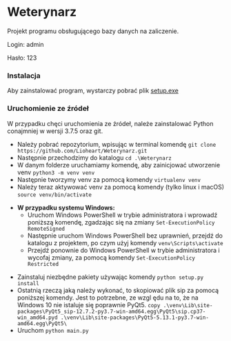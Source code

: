# Weterynarz
Projekt programu obsługującego bazy danych na zaliczenie.

Login:  admin

Hasło:  123
### Instalacja
Aby zainstalować program, wystarczy pobrać plik [setup.exe](https://github.com/Lioheart/Weterynarz/releases/latest)
### Uruchomienie ze źródeł
W przypadku chęci uruchomienia ze źródeł, należe zainstalować Python conajmniej w wersji 3.7.5 oraz git.
* Należy pobrać repozytorium, wpisując w terminal komendę `git clone https://github.com/Lioheart/Weterynarz.git`
* Następnie przechodzimy do katalogu `cd .\Weterynarz`
* W danym folderze uruchamiamy komendę, aby zainicjować utworzenie venv `python3 -m venv venv`
* Następnie tworzymy venv za pomocą komendy `virtualenv venv`
* Należy teraz aktywować venv za pomocą komendy (tylko linux i macOS) `source venv/bin/activate`
- **W przypadku systemu Windows:**
    - Uruchom Windows PowerShell w trybie administratora i wprowadź poniższą komendę, zgadzając się na zmiany `Set-ExecutionPolicy RemoteSigned`
    - Następnie uruchom Windows PowerShell bez uprawnień, przejdź do katalogu z projektem, po czym użyj komendy `venv\Scripts\activate`
    - Przejdź ponownie do Windows PowerShell w trybie administratora i wycofaj zmiany, za pomocą komendy `Set-ExecutionPolicy Restricted`   
* Zainstaluj niezbędne pakiety używając komendy `python setup.py install`
* Ostatnią rzeczą jaką należy wykonać, to skopiować plik sip za pomocą poniższej komendy. Jest to potrzebne, ze wzgl
ędu na to, że na Windows 10 nie istaluje się poprawnie PyQt5.
`copy .\venv\Lib\site-packages\PyQt5_sip-12.7.2-py3.7-win-amd64.egg\PyQt5\sip.cp37-win_amd64.pyd .\venv\Lib\site-packages\PyQt5-5.13.1-py3.7-win-amd64.egg\PyQt5\`
* Uruchom `python main.py`